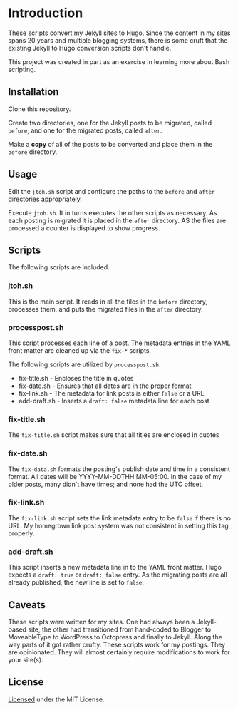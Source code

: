 # Introduction
These scripts convert my Jekyll sites to Hugo. Since the content in my sites spans 20 years and
multiple blogging systems, there is some cruft that the existing Jekyll to Hugo conversion scripts
don't handle.

This project was created in part as an exercise in learning more about Bash scripting.

## Installation
Clone this repository.

Create two directories, one for the Jekyll posts to be migrated, called `before`, and one for the
migrated posts, called `after`.

Make a **copy** of all of the posts to be converted and place them in the `before` directory.

## Usage
Edit the `jtoh.sh` script and configure the paths to the `before` and `after` directories
appropriately.

Execute `jtoh.sh`. It in turns executes the other scripts as necessary. As each posting is migrated
it is placed in the `after` directory. AS the files are processed a counter is displayed to show
progress.

## Scripts
The following scripts are included.

### jtoh.sh
This is the main script. It reads in all the files in the `before` directory, processes them, and
puts the migrated files in the `after` directory.

### processpost.sh
This script processes each line of a post. The metadata entries in the YAML front matter are cleaned
up via the `fix-*` scripts.

The following scripts are utilized by `processpost.sh`.

* fix-title.sh - Encloses the title in quotes
* fix-date.sh - Ensures that all dates are in the proper format
* fix-link.sh - The metadata for link posts is either `false` or a URL
* add-draft.sh - Inserts a `draft: false` metadata line for each post

### fix-title.sh
The `fix-title.sh` script makes sure that all titles are enclosed in quotes

### fix-date.sh
The `fix-data.sh` formats the posting's publish date and time in a consistent format. All dates will
be YYYY-MM-DDTHH:MM-05:00. In the case of my older posts, many didn't have times; and none had the
UTC offset.

### fix-link.sh
The `fix-link.sh` script sets the link metadata entry to be `false` if there is no URL. My homegrown
link post system was not consistent in setting this tag properly.

### add-draft.sh
This script inserts a new metadata line in to the YAML front matter. Hugo expects a `draft: true` or
`draft: false` entry. As the migrating posts are all already published, the new line is set to
`false`.

## Caveats
These scripts were written for my sites. One had always been a Jekyll-based site, the other had
transitioned from hand-coded to Blogger to MoveableType to WordPress to Octopress and finally to
Jekyll. Along the way parts of it got rather crufty. These scripts work for my postings. They are
opinionated. They will almost certainly require modifications to work for your site(s).

## License
[Licensed](LICENSE.md) under the MIT License.
